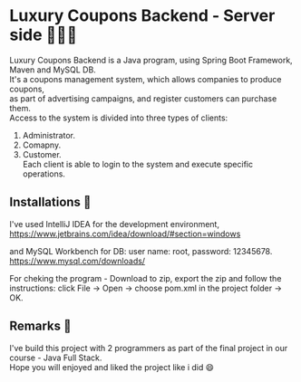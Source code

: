 # Luxury Coupons Backend - Server side 👩🏻‍💻

Luxury Coupons Backend is a Java program, using Spring Boot Framework, Maven and MySQL DB.\
It's a coupons management system, which allows companies to produce coupons,\
as part of advertising campaigns, and register customers can purchase them.\
Access to the system is divided into three types of clients:
1. Administrator.
2. Comapny.
3. Customer.\
Each client is able to login to the system and execute specific operations.

## Installations 🔧
I've used IntelliJ IDEA for the development environment,\
https://www.jetbrains.com/idea/download/#section=windows

and MySQL Workbench for DB: user name: root, password: 12345678.\
https://www.mysql.com/downloads/

For cheking the program - Download to zip, export the zip and follow the instructions:
click File -> Open -> choose pom.xml in the project folder -> OK.

## Remarks 📝
I've build this project with 2 programmers as part of the final project in our course - Java Full Stack.\
Hope you will enjoyed and liked the project like i did 😄
